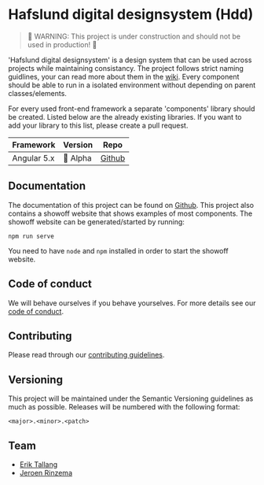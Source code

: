 # Hafslund digital designsystem (Hdd)

> 🚧 WARNING: This project is under construction and should not be used in production! 🚧

'Hafslund digital designsystem' is a design system that can be used across projects while maintaining consistancy. The project follows strict naming guidlines, your can read more about them in the [wiki](https://github.com/hafslundnett/hdd-theme/wiki/Naming-guidelines). Every component should be able to run in a isolated environment without depending on parent classes/elements.

For every used front-end framework a separate 'components' library should be created. Listed below are the already existing libraries. If you want to add your library to this list, please create a pull request.

| Framework     | Version       | Repo          |
| ------------- | ------------- | ------------- |
| Angular 5.x | 🚧 Alpha | [Github](https://github.com/hafslundnett/hdd-ng-components) |

## Documentation

The documentation of this project can be found on [Github](https://github.com/hafslundnett/hdd-theme/wiki). This project also contains a showoff website that shows examples of most components. The showoff website can be generated/started by running:

`npm run serve`

You need to have `node` and `npm` installed in order to start the showoff website.

## Code of conduct

We will behave ourselves if you behave yourselves. For more details see our
[code of conduct](./CODE_OF_CONDUCT.md).

## Contributing

Please read through our [contributing guidelines](./CONTRIBUTING.md).
## Versioning

This project will be maintained under the Semantic Versioning guidelines as much as possible. Releases will be numbered
with the following format:

`<major>.<minor>.<patch>`

## Team

*   [Erik Tallang](https://github.com/eTallang)
*   [Jeroen Rinzema](https://github.com/jeroenrinzema)
